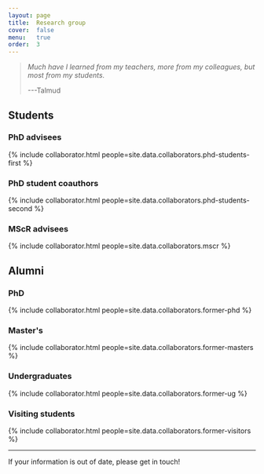 ```yaml
---
layout: page
title:  Research group
cover:  false
menu:   true
order:  3
---
```


> _Much have I learned from my teachers, more from my colleagues, but most 
> from my students._
>
> ---Talmud

## Students
### PhD advisees
{% include collaborator.html people=site.data.collaborators.phd-students-first %}

### PhD student coauthors
{% include collaborator.html people=site.data.collaborators.phd-students-second %}

### MScR advisees
{% include collaborator.html people=site.data.collaborators.mscr %}

<!--
<h4>Master's and undergraduate project students</h4>
{% include collaborator.html people=page.project-students show=false %}
-->

## Alumni
### PhD
{% include collaborator.html people=site.data.collaborators.former-phd %}

### Master's
{% include collaborator.html people=site.data.collaborators.former-masters %}

### Undergraduates
{% include collaborator.html people=site.data.collaborators.former-ug %}

### Visiting students
{% include collaborator.html people=site.data.collaborators.former-visitors %}

---

If your information is out of date, please get in touch!



